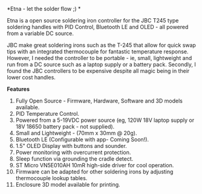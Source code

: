*Etna - let the solder flow ;) *

Etna is a open source soldering iron controller for the JBC T245 type soldering handles with PID Control, Bluetooth LE and OLED - all powered from a variable DC source.

JBC make great soldering irons such as the T-245 that allow for quick swap tips with an integrated thermocouple for fantastic temperature response. However, I needed the controller to be portable - ie, small, lightweight and run from a DC source such as a laptop supply or a battery pack. Secondly, I found the JBC controllers to be expensive despite all magic being in their lower cost handles.

**Features**

1. Fully Open Source - Firmware, Hardware, Software and 3D models available. 
2. PID Temperature Control.
3. Powered from a 5-19VDC power source (eg, 120W 18V laptop supply or 18V 18650 battery pack - not supplied).
4. Small and Lightweight - (70mm x 30mm @ 20g).
5. Bluetooth LE (Configurable with app- Coming Soon!).
6. 1.5" OLED Display with buttons and sounder.
7. Power monitoring with overcurrent protection.
8. Sleep function via grounding the cradle detect.
9. ST Micro VN5E010AH 10mR high-side driver for cool operation.
10. Firmware can be adapted for other soldering irons by adjusting thermocouple lookup tables.
11. Enclosure 3D model available for printing.
